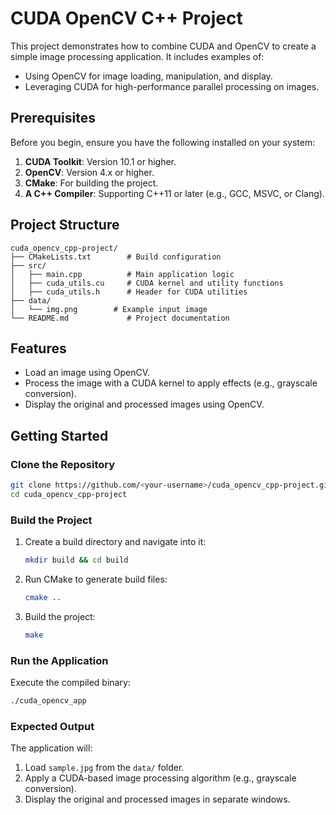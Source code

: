 # CUDA OpenCV C++ Project

This project demonstrates how to combine CUDA and OpenCV to create a simple image processing application. It includes examples of:
- Using OpenCV for image loading, manipulation, and display.
- Leveraging CUDA for high-performance parallel processing on images.

## Prerequisites

Before you begin, ensure you have the following installed on your system:

1. **CUDA Toolkit**: Version 10.1 or higher.
2. **OpenCV**: Version 4.x or higher.
3. **CMake**: For building the project.
4. **A C++ Compiler**: Supporting C++11 or later (e.g., GCC, MSVC, or Clang).

## Project Structure

```
cuda_opencv_cpp-project/
├── CMakeLists.txt        # Build configuration
├── src/
│   ├── main.cpp          # Main application logic
│   ├── cuda_utils.cu     # CUDA kernel and utility functions
│   ├── cuda_utils.h      # Header for CUDA utilities
├── data/
│   └── img.png        # Example input image
└── README.md             # Project documentation
```

## Features

- Load an image using OpenCV.
- Process the image with a CUDA kernel to apply effects (e.g., grayscale conversion).
- Display the original and processed images using OpenCV.

## Getting Started

### Clone the Repository
```bash
git clone https://github.com/<your-username>/cuda_opencv_cpp-project.git
cd cuda_opencv_cpp-project
```

### Build the Project

1. Create a build directory and navigate into it:
   ```bash
   mkdir build && cd build
   ```

2. Run CMake to generate build files:
   ```bash
   cmake ..
   ```

3. Build the project:
   ```bash
   make
   ```

### Run the Application

Execute the compiled binary:
```bash
./cuda_opencv_app
```

### Expected Output

The application will:
1. Load `sample.jpg` from the `data/` folder.
2. Apply a CUDA-based image processing algorithm (e.g., grayscale conversion).
3. Display the original and processed images in separate windows.

